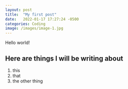 ```yaml
---
layout: post
title:  "My first post"
date:   2022-01-17 17:27:24 -0500
categories: Coding
image: /images/image-1.jpg
---
```

Hello world!

## Here are things I will be writing about
1. this
2. that
3. the other thing